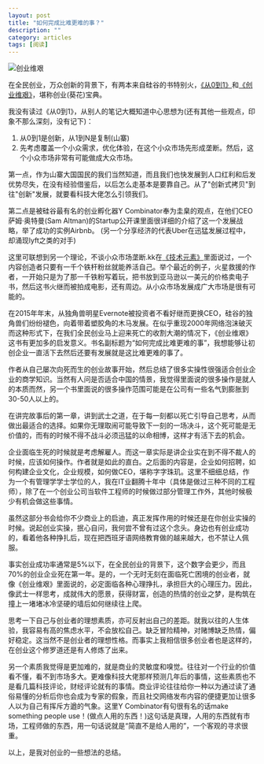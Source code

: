 ```yaml
---
layout: post
title: "如何完成比难更难的事？"
description: ""
category: articles
tags: [阅读]
---
```


![创业维艰](http://img3.doubanio.com/lpic/s28007966.jpg)

在全民创业，万众创新的背景下，有两本来自硅谷的书特别火，[《从0到1》](http://book.douban.com/subject/26297606/)和[《创业维艰》](http://book.douban.com/subject/26306686/)，堪称创业(葵花)宝典。

我没有读过《从0到1》，从别人的笔记大概知道中心思想为(还有其他一些观点，印象不那么深刻，没有记下)：

1. 从0到1是创新，从1到N是复制(山寨)
2. 先考虑覆盖一个小众需求，优化体验，在这个小众市场先形成垄断。然后，这个小众市场非常有可能做成大众市场。

第一点，作为山寨大国国民的我们当然知道，而且我们也快发展到人口红利和后发优势尽失，在没有经验借鉴后，以后怎么走基本是要靠自己。从了"创新式拷贝"到往"创新"发展，就要看科技大佬怎么引领我们。

第二点是被硅谷最有名的创业孵化器Y Combinator奉为圭臬的观点，在他们CEO萨姆·奥特曼(Sam Altman)的Startup公开课里面很详细的介绍了这一个发展战略，举了成功的实例Airbnb。
(另一个分享经济的代表Uber在迅猛发展过程中，却涌现lyft之类的对手)

这里可联想到另一个理论，不谈小众市场垄断.kk在[《技术元素》](http://book.douban.com/subject/10588021/)里面说过，一个内容创造者只要有一千个铁杆粉丝就能养活自己。举个最近的例子，火星救援的作者，一开始只是为了那一千铁粉写着玩，把书放到亚马逊以一美元的价格卖电子书，然后这书火继而被拍成电影，还有周边。从小众市场发展成广大市场是很有可能的。

在2015年年末，从独角兽明星Evernote被投资者不看好继而更换CEO，硅谷的独角兽们纷纷褪色，向着带着塑胶角的木马发展。在似乎重现2000年网络泡沫破灭而这种形式下，在我们全民创业马上迎来死亡的收割大潮的情况下，《创业维艰》这书有更加多的启发意义。书名副标题为“如何完成比难更难的事”，我想能够让初创企业一直活下去然后还要有发展就是这比难更难的事了。

作者从自己屡次向死而生的创业故事开始，然后总结了很多实操性很强适合创业企业的商学知识。当然有人问是否适合中国的情景，我觉得里面说的很多操作是就人的本质而然，另一个书里面说的很多操作范围可能是在公司有一些名气到膨胀到30-50人以上的。

在讲完故事后的第一章，讲到武士之道，在于每一刻都以死亡引导自己思考，从而做出最适合的选择。如果你无理取闹可能导致下一刻的一场决斗，这个死可能是无价值的，而有的时候不得不战斗必须迅猛的以命相博，这样才有活下去的机会。

企业面临生死的时候就是考虑解雇人。而这一章实际是讲企业实在到不得不裁人的时候，应该如何操作。作者就是如此的直白。之后面的内容是，企业如何招聘，如何构建企业文化，企业规模，如何做CEO，堪称字字珠玑。这里不细细总结，作为一个有管理学学士学位的人，我在IT业翻腾十年中（具体是做过三种不同的工程师），除了在一个创业公司当软件工程师的时候做过部分管理工作外，其他时候极少有机会做这些事情。

虽然这部分书会给你不少商业上的启迪，真正发挥作用的时候还是在你创业实操的时候。说起创业实操，抿心自问，我何尝不曾有过这个念头。身边也有创业成功的，看着他各种挣扎后，现在把西班牙语网络教育做的越来越大，也不禁让人佩服。

事实创业成功率通常是5%以下，在全民创业的背景下，这个数字会更少，而且70%的创业企业死在第一年。是的，一个无时无刻在面临死亡困境的创业者，就像《创业维艰》里面说的，必定面临各种心理挣扎，承担巨大的心理压力。因此，像武士一样思考，成就伟大的愿景，获得财富，创造的热情的创业之梦，是构筑在撞上一堵堵冰冷坚硬的墙后如何继续往上爬。

思考一下自己与创业者的理想素质，亦可反射出自己的差距。就我以往的人生体验，我容易有高的焦虑水平，不会放松自己。缺乏冒险精神，对赌博缺乏热情，偏好稳定。这当然不是创业者的理想性格。而事实上我相信很多创业者也是这样的，在创业这个修罗道还是有人修炼了出来。

另一个素质我觉得是更加难的，就是商业的灵敏度和嗅觉。往往对一个行业的价值看不懂，看不到市场多大。更难像科技大佬那样预测几年后的事情，这些素质也不是看几篇科技评论，财经评论就有的事情。商业评论往往给你一种以为通过读了通俗易懂的分析后你也会成为专家的假象，而且社交网络发布内容的便捷更加让很多人以为自己有挥斥方遒的气象。这里Y Combinator有句很有名的话make something people use！(做点人用的东西！)这句话是真理，人用的东西就有市场，工程师做的东西，用一句话说就是“简直不是给人用的”，一个客观的寻求很重。

以上，是我对创业的一些想法的总结。

